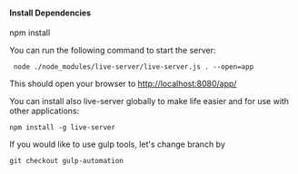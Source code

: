 #### Install Dependencies


npm install


You can run the following command to start the server:

```
 node ./node_modules/live-server/live-server.js . --open=app
```

This should open your browser to [http://localhost:8080/app/](http://localhost:8080/app/)

You can install also live-server globally to make life easier and for use with other applications:

```
npm install -g live-server
```

If you would like to use gulp tools, let's change branch by

```
git checkout gulp-automation
```